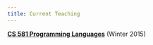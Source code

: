 ```yaml
---
title: Current Teaching
---
```


**[CS 581 Programming Languages](teaching/cs581-wi15)** (Winter 2015)
